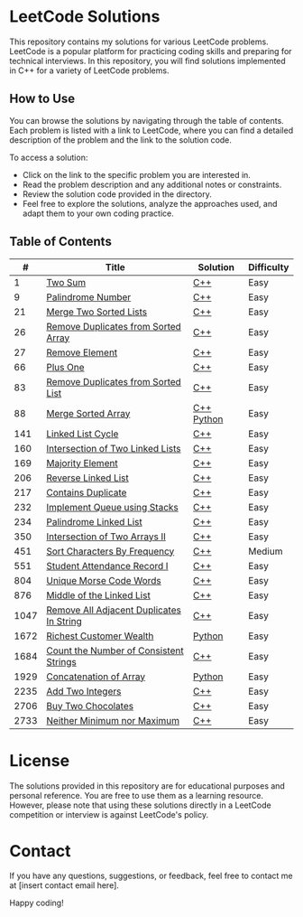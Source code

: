# LeetCode Solutions 

This repository contains my solutions for various LeetCode problems. LeetCode is a popular platform for practicing coding skills and preparing for technical interviews. In this repository, you will find solutions implemented in C++ for a variety of LeetCode problems.

 ## How to Use
You can browse the solutions by navigating through the table of contents. Each problem is listed with a link to LeetCode, where you can find a detailed description of the problem and the link to the solution code.

To access a solution:
- Click on the link to the specific problem you are interested in.
- Read the problem description and any additional notes or constraints.
- Review the solution code provided in the directory.
- Feel free to explore the solutions, analyze the approaches used, and adapt them to your own coding practice.

## Table of Contents 

| # | Title | Solution | Difficulty |
|---| ----- | -------- | ---------- |
|1|[Two Sum](https://leetcode.com/problems/two-sum/)| [C++](LeetCode1.cpp) |Easy|
|9|[Palindrome Number](https://leetcode.com/problems/palindrome-number/)| [C++](LeetCode9.cpp) |Easy|
|21|[Merge Two Sorted Lists](https://leetcode.com/problems/merge-two-sorted-lists/)| [C++](LeetCode21.cpp) |Easy|
|26|[Remove Duplicates from Sorted Array](https://leetcode.com/problems/remove-duplicates-from-sorted-array/)| [C++](LeetCode26.cpp) |Easy|
|27|[Remove Element](https://leetcode.com/problems/remove-element/)| [C++](LeetCode27.cpp) |Easy|
|66|[Plus One](https://leetcode.com/problems/plus-one/)| [C++](LeetCode66.cpp) |Easy|
|83|[Remove Duplicates from Sorted List](https://leetcode.com/problems/remove-duplicates-from-sorted-list/)| [C++](LeetCode83.cpp) |Easy|
|88|[Merge Sorted Array](https://leetcode.com/problems/merge-sorted-array/description/)| [C++](LeetCode88.cpp) [Python](LeetCode88.py) |Easy|
|141|[Linked List Cycle](https://leetcode.com/problems/linked-list-cycle/)| [C++](LeetCode141.cpp) |Easy|
|160|[Intersection of Two Linked Lists](https://leetcode.com/problems/intersection-of-two-linked-lists/)| [C++](LeetCode160.cpp) |Easy|
|169|[Majority Element](https://leetcode.com/problems/majority-element/description/)| [C++](LeetCode169.cpp) |Easy|
|206|[Reverse Linked List](https://leetcode.com/problems/reverse-linked-list/)| [C++](LeetCode206.cpp) |Easy|
|217|[Contains Duplicate](https://leetcode.com/problems/contains-duplicate/)| [C++](LeetCode217.cpp) |Easy|
|232|[Implement Queue using Stacks](https://leetcode.com/problems/implement-queue-using-stacks/)| [C++](LeetCode232.cpp) |Easy|
|234|[Palindrome Linked List](https://leetcode.com/problems/palindrome-linked-list/)| [C++](LeetCode234.cpp) |Easy|
|350|[ Intersection of Two Arrays II](https://leetcode.com/problems/palindrome-linked-list/)| [C++](LeetCode350.cpp) |Easy|
|451|[Sort Characters By Frequency](https://leetcode.com/problems/sort-characters-by-frequency/)| [C++](LeetCode451.cpp) |Medium|
|551|[Student Attendance Record I](https://leetcode.com/problems/student-attendance-record-i/)| [C++](LeetCode551.cpp) |Easy|
|804|[Unique Morse Code Words](https://leetcode.com/problems/unique-morse-code-words/)| [C++](LeetCode804.cpp) |Easy|
|876|[Middle of the Linked List](https://leetcode.com/problems/middle-of-the-linked-list/)| [C++](LeetCode876.cpp) |Easy|
|1047|[Remove All Adjacent Duplicates In String](https://leetcode.com/problems/intersection-of-two-arrays-ii/)| [C++](LeetCode1047.cpp) |Easy|
|1672|[Richest Customer Wealth](https://leetcode.com/problems/richest-customer-wealth/)| [Python](LeetCode1672.py) |Easy|
|1684|[Count the Number of Consistent Strings](https://leetcode.com/problems/count-the-number-of-consistent-strings/)| [C++](LeetCode1684.cpp) |Easy|
|1929|[Concatenation of Array](https://leetcode.com/problems/concatenation-of-array/)| [Python](LeetCode1929.py) |Easy|
|2235|[Add Two Integers](https://leetcode.com/problems/add-two-integers/)| [C++](LeetCode2235.cpp) |Easy|
|2706|[Buy Two Chocolates](https://leetcode.com/problems/buy-two-chocolates/)| [C++](LeetCode2706.cpp) |Easy|
|2733|[Neither Minimum nor Maximum](https://leetcode.com/problems/neither-minimum-nor-maximum/)| [C++](LeetCode2733.cpp) |Easy|


# License
The solutions provided in this repository are for educational purposes and personal reference. You are free to use them as a learning resource. However, please note that using these solutions directly in a LeetCode competition or interview is against LeetCode's policy.

# Contact
If you have any questions, suggestions, or feedback, feel free to contact me at [insert contact email here].

Happy coding!
